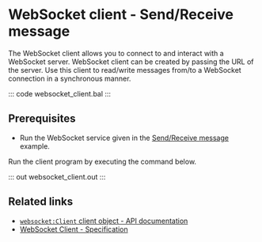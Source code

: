 # WebSocket client - Send/Receive message

The WebSocket client allows you to connect to and interact with a WebSocket server. WebSocket client can be created by passing the URL of the server. Use this client to read/write messages from/to a WebSocket connection in a synchronous manner. 

::: code websocket_client.bal :::

## Prerequisites
- Run the WebSocket service given in the [Send/Receive message](/learn/by-example/websocket-basic-sample/) example.

Run the client program by executing the command below.

::: out websocket_client.out :::

## Related links
- [`websocket:Client` client object - API documentation](https://lib.ballerina.io/ballerina/websocket/latest/clients/Client)
- [WebSocket Client - Specification](/spec/websocket/#4-client)
